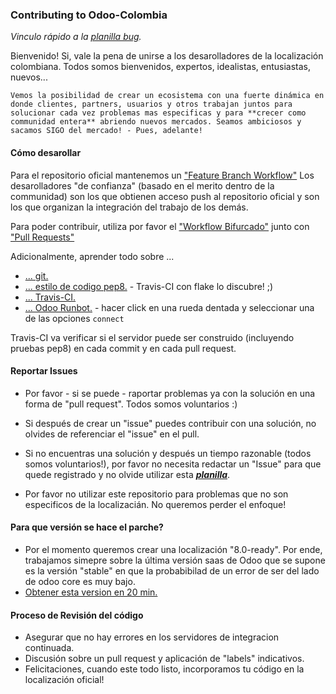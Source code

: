 ### Contributing to Odoo-Colombia

*Vinculo rápido a la [planilla bug](https://raw.githubusercontent.com/odoo-colombia/odoo-colombia/master/ISSUE_TEMPLATE.md).*

Bienvenido! Si, vale la pena de unirse a los desarolladores de la localización colombiana. Todos somos bienvenidos, expertos, idealistas, entusiastas, nuevos...

```
Vemos la posibilidad de crear un ecosistema con una fuerte dinámica en donde clientes, partners, usuarios y otros trabajan juntos para solucionar cada vez problemas mas especificas y para **crecer como communidad entera** abriendo nuevos mercados. Seamos ambiciosos y sacamos SIGO del mercado! - Pues, adelante!
```
#### Cómo desarollar
Para el repositorio oficial mantenemos un ["Feature Branch Workflow"](https://www.atlassian.com/es/git/workflows#!workflow-feature-branch)
Los desarolladores "de confianza" (basado en el merito dentro de la communidad) son los que obtienen acceso push al repositorio oficial y son los que organizan la integración del trabajo de los demás.

Para poder contribuir, utiliza por favor el ["Workflow Bifurcado"](https://www.atlassian.com/es/git/workflows#!workflow-forking) junto con ["Pull Requests"](https://www.atlassian.com/es/git/workflows#!pull-request)

Adicionalmente, aprender todo sobre ...
- [... git.](https://www.atlassian.com/es/git/)
- [... estilo de codigo pep8.](http://recursospython.com/pep8es.pdf) - Travis-CI con flake lo discubre! ;)
- [... Travis-CI.](http://docs.travis-ci.com/user/getting-started/)
- [... Odoo Runbot.](http://runbot.odoo.com/runbot) - hacer click en una rueda dentada y seleccionar una de las opciones `connect`

Travis-CI va verificar si el servidor puede ser construido (incluyendo pruebas pep8) en cada commit y en cada pull request.

#### Reportar Issues
- Por favor - si se puede - raportar problemas ya con la solución en una forma de "pull request". Todos somos voluntarios :)

- Si después de crear un "issue" puedes contribuir con una solución, no olvides de referenciar el "issue" en el pull.

- Si no encuentras una solución y después un tiempo razonable (todos somos voluntarios!), por favor no necesita redactar un "Issue" para que quede registrado y no olvide utilizar esta ***[planilla](https://raw.githubusercontent.com/odoo-colombia/odoo-colombia/master/ISSUE_TEMPLATE.md)***.

- Por favor no utilizar este repositorio para problemas que no son especificos de la localizacián. No queremos perder el enfoque!

#### Para que versión se hace el parche?
- Por el momento queremos crear una localización "8.0-ready". Por ende, trabajamos simepre sobre la última versión saas de Odoo que se supone es la versión "stable" en que la probabibilad de un error de ser del lado de odoo core es muy bajo.
- [Obtener esta version en 20 min.](https://github.com/odoo-colombia/odoo-vagrant)


#### Proceso de Revisión del código
- Asegurar que no hay errores en los servidores de integracion continuada.
- Discusión sobre un pull request y aplicación de "labels" indicativos.
- Felicitaciones, cuando este todo listo, incorporamos tu código en la localización oficial!

